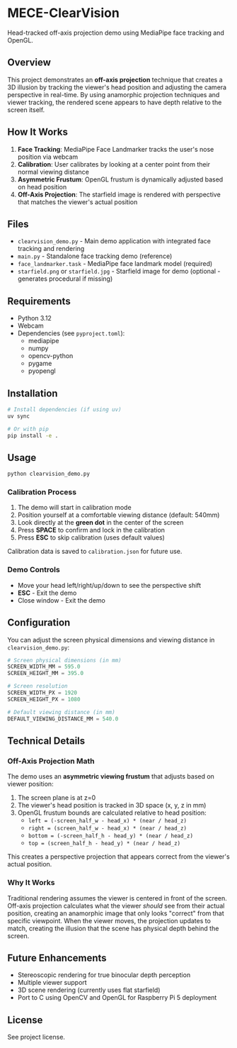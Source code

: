 # MECE-ClearVision

Head-tracked off-axis projection demo using MediaPipe face tracking and OpenGL.

## Overview

This project demonstrates an **off-axis projection** technique that creates a 3D illusion by tracking the viewer's head position and adjusting the camera perspective in real-time. By using anamorphic projection techniques and viewer tracking, the rendered scene appears to have depth relative to the screen itself.

## How It Works

1. **Face Tracking**: MediaPipe Face Landmarker tracks the user's nose position via webcam
2. **Calibration**: User calibrates by looking at a center point from their normal viewing distance
3. **Asymmetric Frustum**: OpenGL frustum is dynamically adjusted based on head position
4. **Off-Axis Projection**: The starfield image is rendered with perspective that matches the viewer's actual position

## Files

- `clearvision_demo.py` - Main demo application with integrated face tracking and rendering
- `main.py` - Standalone face tracking demo (reference)
- `face_landmarker.task` - MediaPipe face landmark model (required)
- `starfield.png` or `starfield.jpg` - Starfield image for demo (optional - generates procedural if missing)

## Requirements

- Python 3.12
- Webcam
- Dependencies (see `pyproject.toml`):
  - mediapipe
  - numpy
  - opencv-python
  - pygame
  - pyopengl

## Installation

```bash
# Install dependencies (if using uv)
uv sync

# Or with pip
pip install -e .
```

## Usage

```bash
python clearvision_demo.py
```

### Calibration Process

1. The demo will start in calibration mode
2. Position yourself at a comfortable viewing distance (default: 540mm)
3. Look directly at the **green dot** in the center of the screen
4. Press **SPACE** to confirm and lock in the calibration
5. Press **ESC** to skip calibration (uses default values)

Calibration data is saved to `calibration.json` for future use.

### Demo Controls

- Move your head left/right/up/down to see the perspective shift
- **ESC** - Exit the demo
- Close window - Exit the demo

## Configuration

You can adjust the screen physical dimensions and viewing distance in `clearvision_demo.py`:

```python
# Screen physical dimensions (in mm)
SCREEN_WIDTH_MM = 595.0
SCREEN_HEIGHT_MM = 395.0

# Screen resolution
SCREEN_WIDTH_PX = 1920
SCREEN_HEIGHT_PX = 1080

# Default viewing distance (in mm)
DEFAULT_VIEWING_DISTANCE_MM = 540.0
```

## Technical Details

### Off-Axis Projection Math

The demo uses an **asymmetric viewing frustum** that adjusts based on viewer position:

1. The screen plane is at z=0
2. The viewer's head position is tracked in 3D space (x, y, z in mm)
3. OpenGL frustum bounds are calculated relative to head position:
   - `left = (-screen_half_w - head_x) * (near / head_z)`
   - `right = (screen_half_w - head_x) * (near / head_z)`
   - `bottom = (-screen_half_h - head_y) * (near / head_z)`
   - `top = (screen_half_h - head_y) * (near / head_z)`

This creates a perspective projection that appears correct from the viewer's actual position.

### Why It Works

Traditional rendering assumes the viewer is centered in front of the screen. Off-axis projection calculates what the viewer *should* see from their actual position, creating an anamorphic image that only looks "correct" from that specific viewpoint. When the viewer moves, the projection updates to match, creating the illusion that the scene has physical depth behind the screen.

## Future Enhancements

- Stereoscopic rendering for true binocular depth perception
- Multiple viewer support
- 3D scene rendering (currently uses flat starfield)
- Port to C using OpenCV and OpenGL for Raspberry Pi 5 deployment

## License

See project license.
